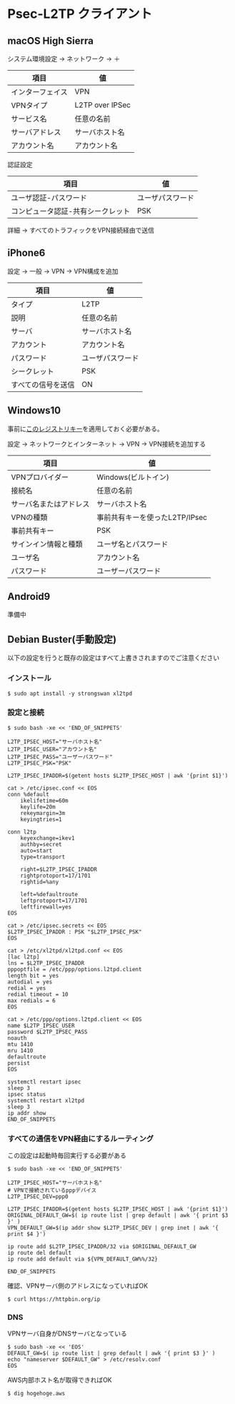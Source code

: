 # Psec-L2TP クライアント

## macOS High Sierra

システム環境設定 → ネットワーク → ＋

項目 | 値
-----|----
インターフェイス | VPN
VPNタイプ | L2TP over IPSec
サービス名 | 任意の名前
サーバアドレス | サーバホスト名
アカウント名 | アカウント名

認証設定

項目 | 値
-----|----
ユーザ認証-パスワード | ユーザパスワード
コンピュータ認証-共有シークレット | PSK

詳細 → すべてのトラフィックをVPN接続経由で送信

## iPhone6

設定 → 一般 → VPN → VPN構成を追加

項目 | 値
-----|----
タイプ | L2TP
説明 | 任意の名前
サーバ | サーバホスト名
アカウント | アカウント名
パスワード | ユーザパスワード
シークレット | PSK
すべての信号を送信 | ON

## Windows10

事前に[このレジストリキー](AssumeUDPEncapsulationContextOnSendRule.reg)を適用しておく必要がある。

設定 → ネットワークとインターネット → VPN → VPN接続を追加する

項目 | 値
-----|----
VPNプロバイダー | Windows(ビルトイン)
接続名 | 任意の名前
サーバ名またはアドレス | サーバホスト名
VPNの種類 | 事前共有キーを使ったL2TP/IPsec
事前共有キー | PSK
サインイン情報と種類 | ユーザ名とパスワード
ユーザ名 | アカウント名
パスワード | ユーザーパスワード

## Android9

準備中

## Debian Buster(手動設定)

以下の設定を行うと既存の設定はすべて上書きされますのでご注意ください

### インストール

	$ sudo apt install -y strongswan xl2tpd

### 設定と接続

	$ sudo bash -xe << 'END_OF_SNIPPETS'
	
	L2TP_IPSEC_HOST="サーバホスト名"
	L2TP_IPSEC_USER="アカウント名"
	L2TP_IPSEC_PASS="ユーザーパスワード"
	L2TP_IPSEC_PSK="PSK"
	
	L2TP_IPSEC_IPADDR=$(getent hosts $L2TP_IPSEC_HOST | awk '{print $1}')
	
	cat > /etc/ipsec.conf << EOS
	conn %default
		ikelifetime=60m
		keylife=20m
		rekeymargin=3m
		keyingtries=1
	
	conn l2tp
		keyexchange=ikev1
		authby=secret
		auto=start
		type=transport
	
		right=$L2TP_IPSEC_IPADDR
		rightprotoport=17/1701
		rightid=%any
	
		left=%defaultroute
		leftprotoport=17/1701
		leftfirewall=yes
	EOS
	
	cat > /etc/ipsec.secrets << EOS
	$L2TP_IPSEC_IPADDR : PSK "$L2TP_IPSEC_PSK"
	EOS
	
	cat > /etc/xl2tpd/xl2tpd.conf << EOS
	[lac l2tp]
	lns = $L2TP_IPSEC_IPADDR
	pppoptfile = /etc/ppp/options.l2tpd.client
	length bit = yes
	autodial = yes
	redial = yes
	redial timeout = 10
	max redials = 6
	EOS
	
	cat > /etc/ppp/options.l2tpd.client << EOS
	name $L2TP_IPSEC_USER
	password $L2TP_IPSEC_PASS
	noauth
	mtu 1410
	mru 1410
	defaultroute
	persist
	EOS
	
	systemctl restart ipsec
	sleep 3
	ipsec status
	systemctl restart xl2tpd
	sleep 3
	ip addr show
	END_OF_SNIPPETS

### すべての通信をVPN経由にするルーティング

この設定は起動時毎回実行する必要がある

	$ sudo bash -xe << 'END_OF_SNIPPETS'

	L2TP_IPSEC_HOST="サーバホスト名"
	# VPNで接続されているpppデバイス
	L2TP_IPSEC_DEV=ppp0
	
	L2TP_IPSEC_IPADDR=$(getent hosts $L2TP_IPSEC_HOST | awk '{print $1}')
	ORIGINAL_DEFAULT_GW=$( ip route list | grep default | awk '{ print $3 }' )
	VPN_DEFAULT_GW=$(ip addr show $L2TP_IPSEC_DEV | grep inet | awk '{ print $4 }')
	
	ip route add $L2TP_IPSEC_IPADDR/32 via $ORIGINAL_DEFAULT_GW
	ip route del default
	ip route add default via ${VPN_DEFAULT_GW%%/32}
	
	END_OF_SNIPPETS

確認、VPNサーバ側のアドレスになっていればOK

	$ curl https://httpbin.org/ip

### DNS

VPNサーバ自身がDNSサーバとなっている

	$ sudo bash -xe << 'EOS'
	DEFAULT_GW=$( ip route list | grep default | awk '{ print $3 }' )
	echo "nameserver $DEFAULT_GW" > /etc/resolv.conf
	EOS

AWS内部ホスト名が取得できればOK

	$ dig hogehoge.aws

